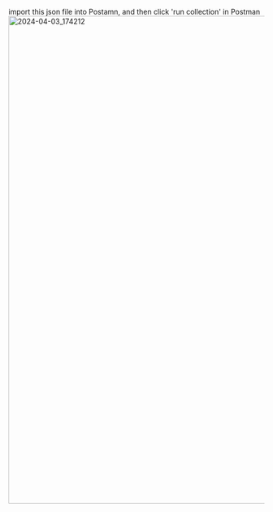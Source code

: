 import this json file into Postamn, and then click 'run collection' in Postman
<img width="960" alt="2024-04-03_174212" src="https://github.com/milan2022champion/CBA/assets/165102791/7e59e4e7-a077-41b9-8446-248510405db0">
